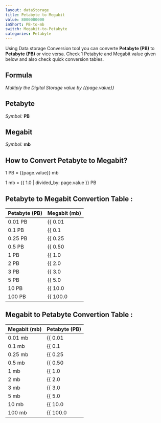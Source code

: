 ```yaml
---
layout: dataStorage
title: Petabyte to Megabit
value: 8000000000
inShort: PB-to-mb
switch: Megabit-to-Petabyte
categories: Petabyte
---
```


Using Data storage Conversion tool you can converte **Petabyte (PB)** to **Petabyte (PB)** or vice versa. Check 1 Petabyte and Megabit value given below and also check quick conversion tables.

## Formula
*Multiply the Digital Storage value by {{page.value}}*

## Petabyte
*Symbol:* **PB**

## Megabit
*Symbol:* **mb**

## How to Convert Petabyte to Megabit?

1 PB = {{page.value}} mb

1 mb = {{ 1.0 | divided_by: page.value }} PB


## Petabyte to Megabit Convertion Table :

| Petabyte (PB) | Megabit (mb) |
| ---- | ---- |
| 0.01 PB | {{ 0.01 | times: page.value | round: 12 }} mb |
| 0.1 PB | {{ 0.1 | times: page.value | round: 12 }} mb |
| 0.25 PB | {{ 0.25 | times: page.value | round: 12 }} mb |
| 0.5 PB | {{ 0.50 | times: page.value | round: 12 }} mb |
| 1 PB | {{ 1.0 | times: page.value | round: 12 }} mb |
| 2 PB | {{ 2.0 | times: page.value | round: 12 }} mb |
| 3 PB | {{ 3.0 | times: page.value | round: 12 }} mb |
| 5 PB | {{ 5.0 | times: page.value | round: 12 }} mb |
| 10 PB | {{ 10.0 | times: page.value | round: 12 }} mb |
| 100 PB | {{ 100.0 | times: page.value | round: 12 }} mb |

## Megabit to Petabyte Convertion Table :

| Megabit (mb) | Petabyte (PB) |
| ---- | ---- |
| 0.01 mb | {{ 0.01 | divided_by: page.value | round: 12 }} PB |
| 0.1 mb | {{ 0.1 | divided_by: page.value | round: 12 }} PB |
| 0.25 mb | {{ 0.25 | divided_by: page.value | round: 12 }} PB |
| 0.5 mb | {{ 0.50 | divided_by: page.value | round: 12 }} PB |
| 1 mb | {{ 1.0 | divided_by: page.value | round: 12 }} PB |
| 2 mb | {{ 2.0 | divided_by: page.value | round: 12 }} PB |
| 3 mb | {{ 3.0 | divided_by: page.value | round: 12 }} PB |
| 5 mb | {{ 5.0 | divided_by: page.value | round: 12 }} PB |
| 10 mb | {{ 10.0 | divided_by: page.value | round: 12 }} PB |
| 100 mb | {{ 100.0 | divided_by: page.value | round: 12 }} PB |


<script>
document.getElementById('selectInput')[20].selected = true
document.getElementById('selectOutput')[6].selected = true
</script>
